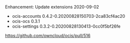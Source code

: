 Enhancement: Update extensions 2020-09-02

-   ocis-accounts 0.4.2-0.20200828150703-2ca83cf4ac20
-   ocis-ocs      0.3.1
-   ocis-settings 0.3.2-0.20200828130413-0cc0f5bf26fe

<https://github.com/owncloud/ocis/pull/516>
